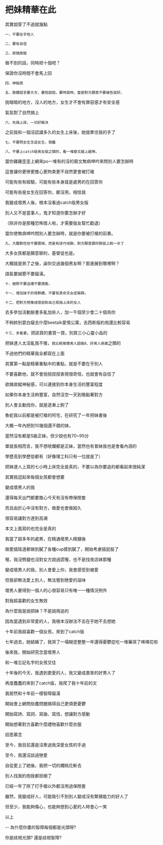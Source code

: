 # 把妹精華在此

其實說穿了不過就幾點


`一、不要在乎他人`

`二、要有自信`

`三、欲擒故縱`

做不到的話，同時把十個吧？

保證你沒時間不會馬上回


`四、神秘感`

`五、肢體語言要大方，要抱就抱，要吻就吻，當是對方願意不要被告就好。`

挑暗暗的地方，沒人的地方，女生才不會有罪惡感才有安全感

氣氛對了自然搞上


`六、先搞上床，一切好解決`

之前我和一個沒認識多久的女生上床後，她就牽住我的手了


`七、不要問女生怎追女生，很蠢`

`八、不要上catch版男女版之類的，看一堆廢文越上越慘。`

當你雞雞歪歪上網來po一堆有的沒的廢文無病呻吟來問別人要怎辦時

這會讓你更慘更擔心更拘束更不自然更會被打槍

可能有些有經驗，可能有些本身就是處男的在回答你

可能有些是女生在回答你，都沒用，相信我

我變成壞男人後，根本沒看過catch版男女版

別人又不是當事人，鬼才知道你要怎辦才好

（除非你是那種恐怖情人啦，才需要版友幫忙勸退）

當你使無病呻吟問別人要怎辦時，就是你要被打槍的前奏。

`九、大膽聊性但不要猥瑣，而是有技巧地聊。對方願意跟你聊就上鉤一半了`

大多女孩都是願意聊的，基督徒也是。

大概就是熟了之後，誒你交過幾個男友啊？那進展到哪裡啊？

語氣要誠懇不要癡漢。

`十、絕對不要送禮不要請客。`

`十一、增加妹子的母群體，不要有真命天女症候群。`

`十二、把對方想像成很容和自己易搞上床的女人`

去多參加活動臉書多亂加些人，加一千個至少會二十個鳥你

不夠帥別耍白癡去什麼beetalk愛情公寓，去西斯版約炮還比較容易

`十三、多看書`，把該買的書買一買，別買三小心靈小品的

把妹達人太淫亂我不推，`我比較推壞男人超級8、好男人病毒`之類的

不過他們的精華我全都寫在上面




其實第一點是精華重點中的重點，就是不要在乎別人

不要喜歡他，就不會扭扭捏捏表現很奇怪，也就會有自信了


欲擒故縱神秘感，可以連接到你本身生活的豐富程度

如果你本身生活夠豐富，自然沒空一天到晚黏著對方

別人會主動找你，就是逐漸上鉤了


魯蛇我以前都是被打槍的阿宅，在研究了一年把妹書後

大概一年內把到10幾個還不錯的妹，

當然沒有都是S級正妹，但少說也有70~95分

單就長相而言，我不想唬爛都是正妹，當然也有普妹我也是會看內涵的

學歷高到學歷低都有（好像理工科只有一位就是了）

把妹達人上寫的七小時上床完全是真的，不要以為你要追的都看起來很純潔

其實挑逗起來每個女孩都會想要


變成壞男人的我

還得每天出門都要擔心今天有沒有帶保險套

而且由於心中沒有對方，做愛也會做超久

很容易讓對方達到高潮

本文上面寫的也完全是真的

我當了超多年的處男，在精通壞男人精髓後

做愛插陰道都做到膩了各種cup摸到膩了，開始考慮插屁股了

喔，我沒劈腿也沒對女方說過謊喔，也不是找夜店妹那種



變成壞男人的我，別人會愛上你，我會感受到被愛

但我卻無法愛上別人，無法嘗到戀愛的滋味

壞男人要得到一個人的心很容易只有唯一一種情況例外

對我超喜歡的女生無效


為什麼我是說把妹？不是說用追的

因為當遇到非常愛的人，我根本沒辦法不去在乎她不去想她



十年前我超喜歡一個女孩，來到了catch版

七年過去，她結婚了，我哭了一塌糊塗整整一年還得憂鬱症吃一堆藥哭了唏哩花啦


後來我，開始研究怎當壞男人

和一堆忘記名字的女孩交往

十年後的今天，我遇到更愛的人，我又變成愚笨的好男人了

再度蠢蠢的來到了catch版，我爬了我十年前的文

我居然和十年前一樣智障癡漢

開始會上網問些蠢問題搞得自己更煩更憂鬱

開始寫詩、寫詞、寫曲、寫信，想讓對方感動

開始想著對方喜歡什麼禮物喜歡什麼衣服

招思慕念

至今，我目前還是沒牽過我深愛女孩的手過

至今，我還沒談過戀愛

自從愛上了她後，我把一切的爛桃花斬去

別人找我約炮我都拒絕了

已經一年了除了打手槍以外都沒用過保險套

雖然，我變成好人，可能吸引不到別人變成沒有繁殖能力的好人了

但至少，我能夠傷心，也能夠想到心愛的人時會心一笑

以上

--
為什麼你畫的智障每個都是光頭呀?

你是歧視光頭? 還是歧視智障?